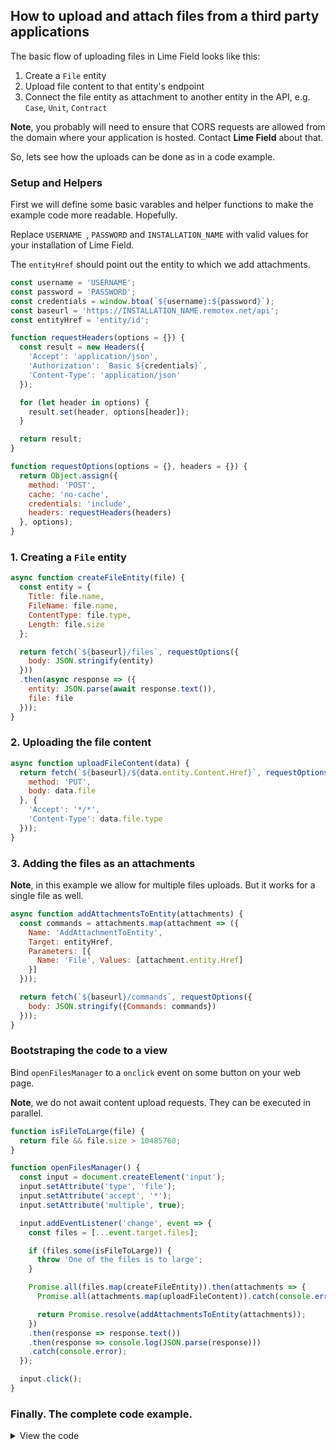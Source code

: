 ## How to upload and attach files from a third party applications

The basic flow of uploading files in Lime Field looks like this:

1. Create a `File` entity
2. Upload file content to that entity's endpoint
3. Connect the file entity as attachment to another entity in the API, e.g. `Case`, `Unit`, `Contract`

__Note__, you probably will need to ensure that CORS requests are allowed from the domain where your application is hosted. Contact __Lime Field__ about that.

So, lets see how the uploads can be done as in a code example.

### Setup and Helpers

First we will define some basic varables and helper functions to make the example code more readable. Hopefully.

Replace `USERNAME `, `PASSWORD` and `INSTALLATION_NAME` with valid values for your installation of Lime Field.

The `entityHref` should point out the entity to which we add attachments.

```javascript
const username = 'USERNAME';
const password = 'PASSWORD';
const credentials = window.btoa(`${username}:${password}`);
const baseurl = 'https://INSTALLATION_NAME.remotex.net/api';
const entityHref = 'entity/id';

function requestHeaders(options = {}) {
  const result = new Headers({
    'Accept': 'application/json',
    'Authorization': `Basic ${credentials}`,
    'Content-Type': 'application/json'
  });

  for (let header in options) {
    result.set(header, options[header]);
  }

  return result;
}

function requestOptions(options = {}, headers = {}) {
  return Object.assign({
    method: 'POST',
    cache: 'no-cache',
    credentials: 'include',
    headers: requestHeaders(headers)
  }, options);
}
```

### 1. Creating a `File` entity

```javascript
async function createFileEntity(file) {
  const entity = {
    Title: file.name,
    FileName: file.name,
    ContentType: file.type,
    Length: file.size
  };

  return fetch(`${baseurl}/files`, requestOptions({
    body: JSON.stringify(entity)
  }))
  .then(async response => ({
    entity: JSON.parse(await response.text()),
    file: file
  }));
}
```

### 2. Uploading the file content

```javascript
async function uploadFileContent(data) {
  return fetch(`${baseurl}/${data.entity.Content.Href}`, requestOptions({
    method: 'PUT',
    body: data.file
  }, {
    'Accept': '*/*',
    'Content-Type': data.file.type
  }));
}
```

### 3. Adding the files as an attachments

__Note__, in this example we allow for multiple files uploads. But it works for a single file as well.

```javascript
async function addAttachmentsToEntity(attachments) {
  const commands = attachments.map(attachment => ({
    Name: 'AddAttachmentToEntity',
    Target: entityHref,
    Parameters: [{
      Name: 'File', Values: [attachment.entity.Href]
    }]
  }));

  return fetch(`${baseurl}/commands`, requestOptions({
    body: JSON.stringify({Commands: commands})
  }));
}
```

### Bootstraping the code to a view

Bind `openFilesManager` to a `onclick` event on some button on your web page.

__Note__, we do not await content upload requests. They can be executed in parallel.

```javascript
function isFileToLarge(file) {
  return file && file.size > 10485760;
}

function openFilesManager() {
  const input = document.createElement('input');
  input.setAttribute('type', 'file');
  input.setAttribute('accept', '*');
  input.setAttribute('multiple', true);

  input.addEventListener('change', event => {
    const files = [...event.target.files];

    if (files.some(isFileToLarge)) {
      throw 'One of the files is to large';
    }

    Promise.all(files.map(createFileEntity)).then(attachments => {
      Promise.all(attachments.map(uploadFileContent)).catch(console.error);

      return Promise.resolve(addAttachmentsToEntity(attachments));
    })
    .then(response => response.text())
    .then(response => console.log(JSON.parse(response)))
    .catch(console.error);
  });

  input.click();
}
```

### Finally. The complete code example.

<details>
 	<summary>View the code</summary>

	```
	const username = 'kontra';
	const password = 'P0pkorni';
	const credentials = window.btoa(`${username}:${password}`);
	const baseurl = 'https://manualtesting.remotex.net/api';
	const entityHref = 'cases/200204-4405';

	function requestHeaders(options = {}) {
	  const result = new Headers({
	    'Accept': 'application/json',
	    'Authorization': `Basic ${credentials}`,
	    'Content-Type': 'application/json'
	  });

	  for (let header in options) {
	    result.set(header, options[header]);
	  }

	  return result;
	}

	function requestOptions(options = {}, headers = {}) {
	  return Object.assign({
	    method: 'POST',
	    cache: 'no-cache',
	    credentials: 'include',
	    headers: requestHeaders(headers)
	  }, options);
	}

	async function createFileEntity(file) {
	  const entity = {
	    Title: file.name,
	    FileName: file.name,
	    ContentType: file.type,
	    Length: file.size
	  };

	  return fetch(`${baseurl}/files`, requestOptions({
	    body: JSON.stringify(entity)
	  }))
	  .then(async response => ({
	    entity: JSON.parse(await response.text()),
	    file: file
	  }));
	}

	async function uploadFileContent(data) {
	  return fetch(`${baseurl}/${data.entity.Content.Href}`, requestOptions({
	    method: 'PUT',
	    body: data.file
	  }, {
	    'Accept': '*/*',
	    'Content-Type': data.file.type
	  }));
	}

	async function addAttachmentsToEntity(attachments) {
	  const commands = attachments.map(attachment => ({
	    Name: 'AddAttachmentToEntity',
	    Target: entityHref,
	    Parameters: [{
	      Name: 'File', Values: [attachment.entity.Href]
	    }]
	  }));

	  return fetch(`${baseurl}/commands`, requestOptions({
	    body: JSON.stringify({Commands: commands})
	  }));
	}

	function isFileToLarge(file) {
	  return file && file.size > 10485760;
	}

	function openFilesManager() {
	  const input = document.createElement('input');
	  input.setAttribute('type', 'file');
	  input.setAttribute('accept', '*');
	  input.setAttribute('multiple', true);

	  input.addEventListener('change', event => {
	    const files = [...event.target.files];

	    if (files.some(isFileToLarge)) {
	      throw 'One of the files is to large';
	    }

	    Promise.all(files.map(createFileEntity)).then(attachments => {
	      Promise.all(attachments.map(uploadFileContent)).catch(console.error);

	      return Promise.resolve(addAttachmentsToEntity(attachments));
	    })
	    .then(response => response.text())
	    .then(response => console.log(JSON.parse(response)))
	    .catch(console.error);
	  });

	  input.click();
	}
	```
</details>
